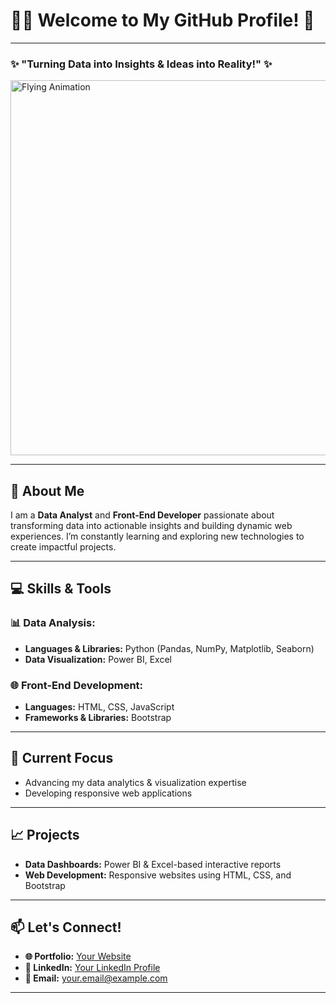 # 👨‍💻 Welcome to My GitHub Profile! 🚀  

---

### ✨ "Turning Data into Insights & Ideas into Reality!" ✨  

<img src="https://s3-us-west-2.amazonaws.com/s.cdpn.io/174479/bird-cells-new.svg" alt="Flying Animation" width="600">

---

## 🌟 About Me  
I am a **Data Analyst** and **Front-End Developer** passionate about transforming data into actionable insights and building dynamic web experiences. I’m constantly learning and exploring new technologies to create impactful projects.

---

## 💻 Skills & Tools  

### 📊 Data Analysis:  
- **Languages & Libraries:** Python (Pandas, NumPy, Matplotlib, Seaborn)  
- **Data Visualization:** Power BI, Excel  

### 🌐 Front-End Development:  
- **Languages:** HTML, CSS, JavaScript  
- **Frameworks & Libraries:** Bootstrap  

---

## 🚀 Current Focus  
- Advancing my data analytics & visualization expertise  
- Developing responsive web applications  

---

## 📈 Projects  
- **Data Dashboards:** Power BI & Excel-based interactive reports  
- **Web Development:** Responsive websites using HTML, CSS, and Bootstrap  

---

## 📫 Let's Connect!  
- **🌐 Portfolio:** [Your Website](#)  
- **💼 LinkedIn:** [Your LinkedIn Profile](#)  
- **📧 Email:** [your.email@example.com](mailto:your.email@example.com)  

---
